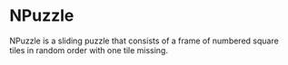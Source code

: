 NPuzzle
=======

NPuzzle is a sliding puzzle that consists of a frame of numbered square tiles in random order with one tile missing.
